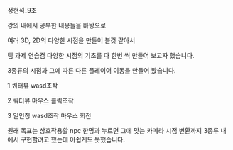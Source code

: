 정현석_9조

강의 내에서 공부한 내용들을 바탕으로

여러 3D, 2D의 다양한 시점을 만들어 볼것 같아서

팀 과제 연습겸 다양한 시점의 기초를 다 한번 씩 만들어 보고자 했습니다.


3종류의 시점과 그에 따른 다른 플레이어 이동을 만들어 봤습니다.

1 쿼터뷰 wasd조작

2 쿼터뷰 마우스 클릭조작

3 일인칭 wasd조작 마우스 회전


원래 목표는 상호작용할 npc 한명과 누르면 그에 맞는 카메라 시점 변환까지 3종류 내에서 구현할려고 했는데 
아쉽게도 못했습니다.


